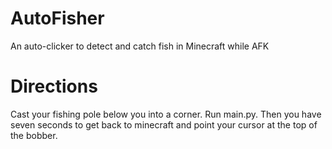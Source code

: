 # AutoFisher
An auto-clicker to detect and catch fish in Minecraft while AFK 

# Directions
Cast your fishing pole below you into a corner. Run main.py. Then you have seven seconds to get back to minecraft and point your cursor at the top of the bobber.
